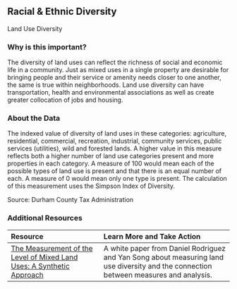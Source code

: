 ## Racial & Ethnic Diversity
Land Use Diversity

### Why is this important?
The diversity of land uses can reflect the richness of social and economic life in a community. Just as mixed uses in a single property are desirable for bringing people and their service or amenity needs closer to one another, the same is true within neighborhoods. Land use diversity can have transportation, health and environmental associations as well as create greater collocation of jobs and housing.

### About the Data
The indexed value of diversity of land uses in these categories: agriculture, residential, commercial, recreation, industrial, community services, public services (utilities), wild and forested lands. A higher value in this measure reflects both a higher number of land use categories present and more properties in each category. A measure of 100 would mean each of the possible types of land use is present and that there is an equal number of each. A measure of 0 would mean only one type is present. The calculation of this measurement uses the Simpson Index of Diversity.

Source: Durham County Tax Administration

### Additional Resources

|Resource | Learn More and Take Action | 
|:--- | :--- |
|[The Measurement of the Level of Mixed Land Uses: A Synthetic Approach](http://planningandactivity.unc.edu/Mixed%20land%20uses%20White%20Paper.pdf) | A white paper from Daniel Rodriguez and Yan Song about measuring land use diversity and the connection between measures and analysis. 
